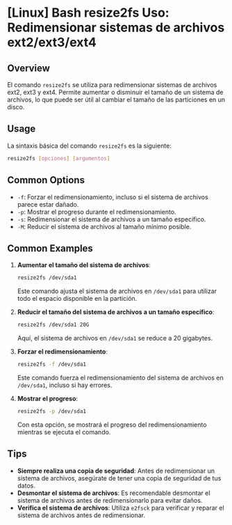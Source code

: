 # [Linux] Bash resize2fs Uso: Redimensionar sistemas de archivos ext2/ext3/ext4

## Overview
El comando `resize2fs` se utiliza para redimensionar sistemas de archivos ext2, ext3 y ext4. Permite aumentar o disminuir el tamaño de un sistema de archivos, lo que puede ser útil al cambiar el tamaño de las particiones en un disco.

## Usage
La sintaxis básica del comando `resize2fs` es la siguiente:

```bash
resize2fs [opciones] [argumentos]
```

## Common Options
- `-f`: Forzar el redimensionamiento, incluso si el sistema de archivos parece estar dañado.
- `-p`: Mostrar el progreso durante el redimensionamiento.
- `-s`: Redimensionar el sistema de archivos a un tamaño específico.
- `-M`: Reducir el sistema de archivos al tamaño mínimo posible.

## Common Examples
1. **Aumentar el tamaño del sistema de archivos**:
   ```bash
   resize2fs /dev/sda1
   ```
   Este comando ajusta el sistema de archivos en `/dev/sda1` para utilizar todo el espacio disponible en la partición.

2. **Reducir el tamaño del sistema de archivos a un tamaño específico**:
   ```bash
   resize2fs /dev/sda1 20G
   ```
   Aquí, el sistema de archivos en `/dev/sda1` se reduce a 20 gigabytes.

3. **Forzar el redimensionamiento**:
   ```bash
   resize2fs -f /dev/sda1
   ```
   Este comando fuerza el redimensionamiento del sistema de archivos en `/dev/sda1`, incluso si hay errores.

4. **Mostrar el progreso**:
   ```bash
   resize2fs -p /dev/sda1
   ```
   Con esta opción, se mostrará el progreso del redimensionamiento mientras se ejecuta el comando.

## Tips
- **Siempre realiza una copia de seguridad**: Antes de redimensionar un sistema de archivos, asegúrate de tener una copia de seguridad de tus datos.
- **Desmontar el sistema de archivos**: Es recomendable desmontar el sistema de archivos antes de redimensionarlo para evitar daños.
- **Verifica el sistema de archivos**: Utiliza `e2fsck` para verificar y reparar el sistema de archivos antes de redimensionar.